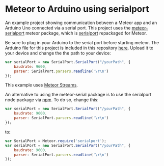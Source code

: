 # Meteor to Arduino using serialport

An example project showing communication between a Meteor app and an Arduino Uno connected via a serial port. This project uses the [meteor-serialport](meteor-serialport) meteor package, which is [serialport](https://www.npmjs.org/package/serialport) repackaged for Meteor.

Be sure to plug in your Arduino to the serial port before starting meteor. The Arduino file for this project is included in this repository [here](/Meteor_SerialPort_led_Toggle). Upload it to your device and change the the path to your device:
```js
var serialPort = new SerialPort.SerialPort("/yourPath", {
    baudrate: 9600,
    parser: SerialPort.parsers.readline('\r\n')
});
```
This example uses [Meteor Streams](http://arunoda.github.io/meteor-streams/).

An alternative to using the meteor-serial package is to use the serialport node package via [npm](https://atmospherejs.com/package/npm). To do so, change this:
```js
var serialPort = new SerialPort.SerialPort("/yourPath", {
    baudrate: 9600,
    parser: SerialPort.parsers.readline('\r\n')
});
```
to:
```js
var SerialPort = Meteor.require('serialport');
var serialPort = new SerialPort.SerialPort("/yourPath", {
    baudrate: 9600,
    parser: SerialPort.parsers.readline('\r\n')
});
```


